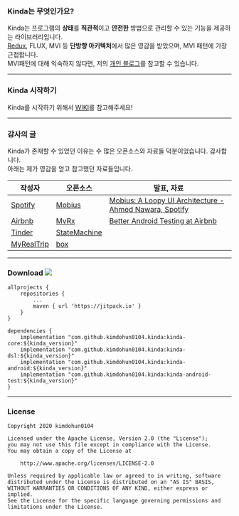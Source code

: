 ### Kinda는 무엇인가요?
Kinda는 프로그램의 **상태**를 **직관적**이고 **안전한** 방법으로 관리할 수 있는 기능을 제공하는 라이브러리입니다.  
[Redux](https://redux.js.org/), FLUX, MVI 등 **단방향 아키텍처**에서 많은 영감을 받았으며, MVI 패턴에 가장 근접합니다.  
MVI패턴에 대해 익숙하지 않다면, 저의 [개인 블로그](https://medium.com/@dikolight203/mvi-%ED%8C%A8%ED%84%B4%EC%97%90-%EB%8C%80%ED%95%9C-%EA%B3%A0%EC%B0%B0-%EC%9D%B4%EC%9C%A0%EC%99%80-%EB%B0%A9%EB%B2%95-%EA%B7%B8%EB%A6%AC%EA%B3%A0-%ED%95%9C%EA%B3%84-767cc9973c98)를 참고할 수 있습니다.

---

### Kinda 시작하기
Kinda를 시작하기 위해서 [WIKI](https://github.com/kimdohun0104/kinda-mvi/wiki)를 참고해주세요!

---

### 감사의 글
Kinda가 존재할 수 있었던 이유는 수 많은 오픈소스와 자료들 덕분이었습니다. 감사합니다.  
아래는 제가 영감을 얻고 참고했던 자료들입니다. 

| 작성자 | 오픈소스 | 발표, 자료 |
|---|---|---|
| [Spotify](https://www.spotify.com/kr-ko/why-not-available/) |  [Mobius](https://github.com/spotify/mobius) | [Mobius: A Loopy UI Architecture - Ahmed Nawara, Spotify](https://www.facebook.com/watch/?v=2025571921049235) |
| [Airbnb](https://www.airbnb.co.kr/) | [MvRx](https://github.com/airbnb/MvRx) | [Better Android Testing at Airbnb](https://medium.com/airbnb-engineering/better-android-testing-at-airbnb-part-4-testing-viewmodels-550d929126c8) |
| [Tinder](https://tinder.com/) |[StateMachine](https://github.com/Tinder/StateMachine) | |
| [MyRealTrip](https://www.myrealtrip.com/) | [box](https://github.com/myrealtrip/box) | |
---

### Download [![](https://jitpack.io/v/kimdohun0104/kinda-mvi.svg)](https://jitpack.io/#kimdohun0104/kinda-mvi)
```
allprojects {
    repositories {
        ...
        maven { url 'https://jitpack.io' }
    }
}

dependencies {
    implementation "com.github.kimdohun0104.kinda:kinda-core:${kinda_version}"
    implementation "com.github.kimdohun0104.kinda:kinda-dsl:${kinda_version}"
    implementation "com.github.kimdohun0104.kinda:kinda-android:${kinda_version}"
    implementation "com.github.kimdohun0104.kinda:kinda-android-test:${kinda_version}"
}
```

---

### License
```
Copyright 2020 kimdohun0104

Licensed under the Apache License, Version 2.0 (the "License");
you may not use this file except in compliance with the License.
You may obtain a copy of the License at

    http://www.apache.org/licenses/LICENSE-2.0

Unless required by applicable law or agreed to in writing, software
distributed under the License is distributed on an "AS IS" BASIS,
WITHOUT WARRANTIES OR CONDITIONS OF ANY KIND, either express or implied.
See the License for the specific language governing permissions and
limitations under the License.
```
